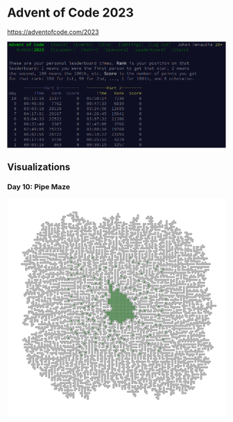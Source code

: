 # Advent of Code 2023

https://adventofcode.com/2023

![](screenshot.png)

## Visualizations

### Day 10: Pipe Maze

![](visualizations/day10.png)